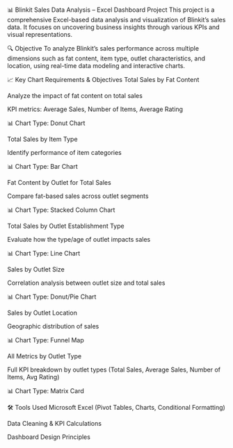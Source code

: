📊 Blinkit Sales Data Analysis – Excel Dashboard Project
This project is a comprehensive Excel-based data analysis and visualization of Blinkit’s sales data. It focuses on uncovering business insights through various KPIs and visual representations.

🔍 Objective
To analyze Blinkit’s sales performance across multiple dimensions such as fat content, item type, outlet characteristics, and location, using real-time data modeling and interactive charts.

📈 Key Chart Requirements & Objectives
Total Sales by Fat Content

Analyze the impact of fat content on total sales

KPI metrics: Average Sales, Number of Items, Average Rating

📊 Chart Type: Donut Chart

Total Sales by Item Type

Identify performance of item categories

📊 Chart Type: Bar Chart

Fat Content by Outlet for Total Sales

Compare fat-based sales across outlet segments

📊 Chart Type: Stacked Column Chart

Total Sales by Outlet Establishment Type

Evaluate how the type/age of outlet impacts sales

📊 Chart Type: Line Chart

Sales by Outlet Size

Correlation analysis between outlet size and total sales

📊 Chart Type: Donut/Pie Chart

Sales by Outlet Location

Geographic distribution of sales

📊 Chart Type: Funnel Map

All Metrics by Outlet Type

Full KPI breakdown by outlet types (Total Sales, Average Sales, Number of Items, Avg Rating)

📊 Chart Type: Matrix Card

🛠 Tools Used
Microsoft Excel (Pivot Tables, Charts, Conditional Formatting)

Data Cleaning & KPI Calculations

Dashboard Design Principles

